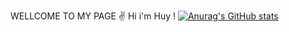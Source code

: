 WELLCOME TO MY PAGE ✌️
Hi i'm Huy !
[![Anurag's GitHub stats](https://github-readme-stats.vercel.app/api?username=Justin-yuH)](https://github.com/anuraghazra/github-readme-stats)
